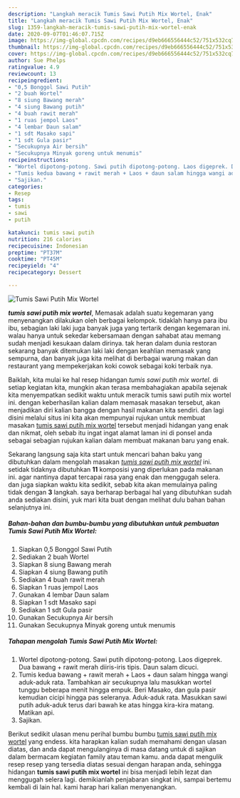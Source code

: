 ```yaml
---
description: "Langkah meracik Tumis Sawi Putih Mix Wortel, Enak"
title: "Langkah meracik Tumis Sawi Putih Mix Wortel, Enak"
slug: 1359-langkah-meracik-tumis-sawi-putih-mix-wortel-enak
date: 2020-09-07T01:46:07.715Z
image: https://img-global.cpcdn.com/recipes/d9eb666556444c52/751x532cq70/tumis-sawi-putih-mix-wortel-foto-resep-utama.jpg
thumbnail: https://img-global.cpcdn.com/recipes/d9eb666556444c52/751x532cq70/tumis-sawi-putih-mix-wortel-foto-resep-utama.jpg
cover: https://img-global.cpcdn.com/recipes/d9eb666556444c52/751x532cq70/tumis-sawi-putih-mix-wortel-foto-resep-utama.jpg
author: Sue Phelps
ratingvalue: 4.9
reviewcount: 13
recipeingredient:
- "0,5 Bonggol Sawi Putih"
- "2 buah Wortel"
- "8 siung Bawang merah"
- "4 siung Bawang putih"
- "4 buah rawit merah"
- "1 ruas jempol Laos"
- "4 lembar Daun salam"
- "1 sdt Masako sapi"
- "1 sdt Gula pasir"
- "Secukupnya Air bersih"
- "Secukupnya Minyak goreng untuk menumis"
recipeinstructions:
- "Wortel dipotong-potong. Sawi putih dipotong-potong. Laos digeprek. Dua bawang + rawit merah diiris-iris tipis. Daun salam dicuci."
- "Tumis kedua bawang + rawit merah + Laos + daun salam hingga wangi aduk-aduk rata. Tambahkan air secukupnya lalu masukkan wortel tunggu beberapa menit hingga empuk. Beri Masako, dan gula pasir kemudian cicipi hingga pas seleranya. Aduk-aduk rata. Masukkan sawi putih aduk-aduk terus dari bawah ke atas hingga kira-kira matang. Matikan api."
- "Sajikan."
categories:
- Resep
tags:
- tumis
- sawi
- putih

katakunci: tumis sawi putih 
nutrition: 216 calories
recipecuisine: Indonesian
preptime: "PT37M"
cooktime: "PT45M"
recipeyield: "4"
recipecategory: Dessert

---
```



![Tumis Sawi Putih Mix Wortel](https://img-global.cpcdn.com/recipes/d9eb666556444c52/751x532cq70/tumis-sawi-putih-mix-wortel-foto-resep-utama.jpg)

<b><i>tumis sawi putih mix wortel</i></b>, Memasak adalah suatu kegemaran yang menyenangkan dilakukan oleh berbagai kelompok. tidaklah hanya para ibu ibu, sebagian laki laki juga banyak juga yang tertarik dengan kegemaran ini. walau hanya untuk sekedar kebersamaan dengan sahabat atau memang sudah menjadi kesukaan dalam dirinya. tak heran dalam dunia restoran sekarang banyak ditemukan laki laki dengan keahlian memasak yang sempurna, dan banyak juga kita melihat di berbagai warung makan dan restaurant yang mempekerjakan koki cowok sebagai koki terbaik nya.

Baiklah, kita mulai ke hal resep hidangan <i>tumis sawi putih mix wortel</i>. di setiap kegiatan kita, mungkin akan terasa membahagiakan apabila sejenak kita menyempatkan sedikit waktu untuk meracik tumis sawi putih mix wortel ini. dengan keberhasilan kalian dalam memasak masakan tersebut, akan menjadikan diri kalian bangga dengan hasil makanan kita sendiri. dan lagi disini melalui situs ini kita akan mempunyai rujukan untuk membuat masakan <u>tumis sawi putih mix wortel</u> tersebut menjadi hidangan yang enak dan nikmat, oleh sebab itu ingat ingat alamat laman ini di ponsel anda sebagai sebagian rujukan kalian dalam membuat makanan baru yang enak.




Sekarang langsung saja kita start untuk mencari bahan baku yang dibutuhkan dalam mengolah masakan <u><i>tumis sawi putih mix wortel</i></u> ini. setidak tidaknya dibutuhkan <b>11</b> komposisi yang diperlukan pada makanan ini. agar nantinya dapat tercapai rasa yang enak dan menggugah selera. dan juga siapkan waktu kita sedikit, sebab kita akan memulainya paling tidak dengan <b>3</b> langkah. saya berharap berbagai hal yang dibutuhkan sudah anda sediakan disini, yuk mari kita buat dengan melihat dulu bahan bahan selanjutnya ini.

<!--inarticleads1-->

##### Bahan-bahan dan bumbu-bumbu yang dibutuhkan untuk pembuatan Tumis Sawi Putih Mix Wortel:

1. Siapkan 0,5 Bonggol Sawi Putih
1. Sediakan 2 buah Wortel
1. Siapkan 8 siung Bawang merah
1. Siapkan 4 siung Bawang putih
1. Sediakan 4 buah rawit merah
1. Siapkan 1 ruas jempol Laos
1. Gunakan 4 lembar Daun salam
1. Siapkan 1 sdt Masako sapi
1. Sediakan 1 sdt Gula pasir
1. Gunakan Secukupnya Air bersih
1. Gunakan Secukupnya Minyak goreng untuk menumis




<!--inarticleads2-->

##### Tahapan mengolah Tumis Sawi Putih Mix Wortel:

1. Wortel dipotong-potong. Sawi putih dipotong-potong. Laos digeprek. Dua bawang + rawit merah diiris-iris tipis. Daun salam dicuci.
1. Tumis kedua bawang + rawit merah + Laos + daun salam hingga wangi aduk-aduk rata. Tambahkan air secukupnya lalu masukkan wortel tunggu beberapa menit hingga empuk. Beri Masako, dan gula pasir kemudian cicipi hingga pas seleranya. Aduk-aduk rata. Masukkan sawi putih aduk-aduk terus dari bawah ke atas hingga kira-kira matang. Matikan api.
1. Sajikan.




Berikut sedikit ulasan menu perihal bumbu bumbu <u>tumis sawi putih mix wortel</u> yang endess. kita harapkan kalian sudah memahami dengan ulasan diatas, dan anda dapat mengulanginya di masa datang untuk di sajikan dalam bermacam kegiatan family atau teman kamu. anda dapat mengulik resep resep yang tersedia diatas sesuai dengan harapan anda, sehingga hidangan <b>tumis sawi putih mix wortel</b> ini bisa menjadi lebih lezat dan menggugah selera lagi. demikianlah penjabaran singkat ini, sampai bertemu kembali di lain hal. kami harap hari kalian menyenangkan.
